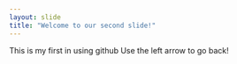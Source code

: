 ```yaml
---
layout: slide
title: "Welcome to our second slide!"
---
```

This is my first in using github
Use the left arrow to go back!
